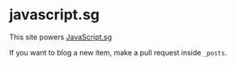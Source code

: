# javascript.sg

This site powers [JavaScript.sg](https://javascript.sg)

If you want to blog a new item, make a pull request inside `_posts`.

